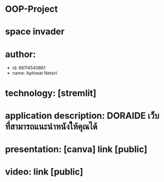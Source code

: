 # OOP-Project

# space invader
# author: 
  * id: 66114540861
  * name: Aphiwat Netsiri
# technology: [stremlit]
# application description: DORAIDE เว็บที่สามารถแนะนำหนังให้คุณได้
# presentation: [canva] link [public]
# video: link [public]
  
